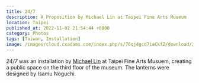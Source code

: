 ```yaml
---
title: 24/7
description: A Proposition by Michael Lin at Taipei Fine Arts Museum
location: Taipei
published_at: 2022-11-02 21:54:44 +0800
category: Photos
tags: [Taiwan, Installation]
image: /images/cloud.cxadams.com/index.php/s/76qj4gcd7iaCkfZ/download/20190830-1448_Taipei_TFAM_L1006990-0.jpg
---
```


*24/7* was an installation by [Michael Lin] at Taipei Fine Arts Musuem, creating
a public space on the third floor of the museum. The lanterns were designed by
Isamu Noguchi.

[Michael Lin]: https://www.ateliermichaellin.com/
